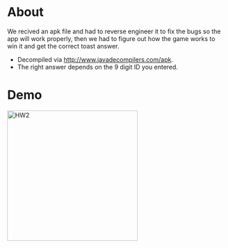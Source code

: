 # About
We recived an apk file and had to reverse engineer it to fix the bugs so the app will work properly, 
then we had to figure out how the game works to win it and get the correct toast answer.
- Decompiled via http://www.javadecompilers.com/apk.
- The right answer depends on the 9 digit ID you entered.


# Demo
<a><img src="https://media.giphy.com/media/0X53sxcvQB9EuroUr1/giphy.gif" title="demo" alt="HW2" width="300" length="500">  </a>


